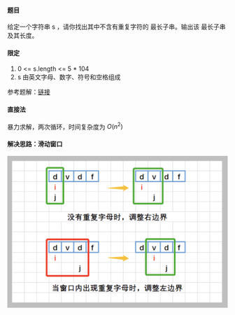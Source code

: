 #### 题目
给定一个字符串 s ，请你找出其中不含有重复字符的 最长子串。输出该 最长子串 及其长度。
#### 限定
1. 0 <= s.length <= 5 * 104
2. s 由英文字母、数字、符号和空格组成

参考题解：[链接](https://leetcode.cn/problems/longest-substring-without-repeating-characters/solution/wu-zhong-fu-zi-fu-de-zui-chang-zi-chuan-cshi-xian-/)

#### 直接法

暴力求解，两次循环，时间复杂度为 $O(n^2)$

#### 解决思路：滑动窗口

![123](fig_1.png)